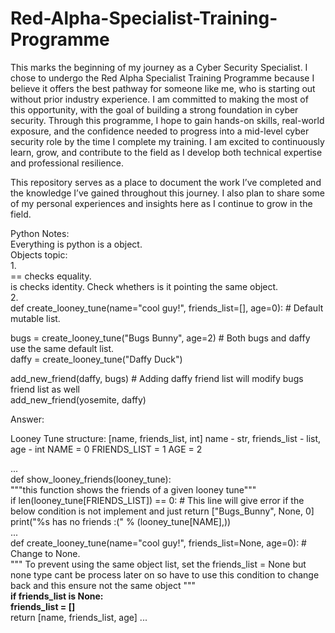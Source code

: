 # Red-Alpha-Specialist-Training-Programme

This marks the beginning of my journey as a Cyber Security Specialist. I chose to undergo the Red Alpha Specialist Training Programme because I believe it offers the best pathway for someone like me, who is starting out without prior industry experience. I am committed to making the most of this opportunity, with the goal of building a strong foundation in cyber security. Through this programme, I hope to gain hands-on skills, real-world exposure, and the confidence needed to progress into a mid-level cyber security role by the time I complete my training. I am excited to continuously learn, grow, and contribute to the field as I develop both technical expertise and professional resilience.

This repository serves as a place to document the work I’ve completed and the knowledge I’ve gained throughout this journey. I also plan to share some of my personal experiences and insights here as I continue to grow in the field.

Python Notes:  
Everything is python is a object.  
Objects topic:  
1.  
== checks equality.    
is checks identity. Check whethers is it pointing the same object.  
2.  
def create_looney_tune(name="cool guy!", friends_list=[], age=0): # Default mutable list.  

bugs = create_looney_tune("Bugs Bunny", age=2)  # Both bugs and daffy use the same default list.  
daffy = create_looney_tune("Daffy Duck")

add_new_friend(daffy, bugs)    # Adding daffy friend list will modify bugs friend list as well  
add_new_friend(yosemite, daffy)

Answer:

Looney Tune structure:
[name, friends_list, int]
name - str, friends_list - list, age - int
NAME = 0
FRIENDS_LIST = 1
AGE = 2

...  
def show_looney_friends(looney_tune):  
    """this function shows the friends of a given looney tune"""  
    if len(looney_tune[FRIENDS_LIST]) == 0:  # This line will give error if the below condition is not implement and just return ["Bugs_Bunny", None, 0]  
        print("%s has no friends :(" % (looney_tune[NAME],))  
...  
def create_looney_tune(name="cool guy!", friends_list=None, age=0): # Change to None.   
""" To prevent using the same object list, set the friends_list = None but none type cant be process later on so have to use this condition to change back and this ensure 
 not the same object """  
**if friends_list is None:**  
     **friends_list = []**  
return [name, friends_list, age]
...  


